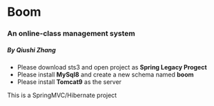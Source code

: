 # Boom
### An online-class management system

##### By Qiushi Zhang

 - Please download sts3 and open project as **Spring Legacy Progect**
 - Please install **MySql8** and create a new schema named **boom**
 - Please install **Tomcat9** as the server

This is a SpringMVC/Hibernate project


